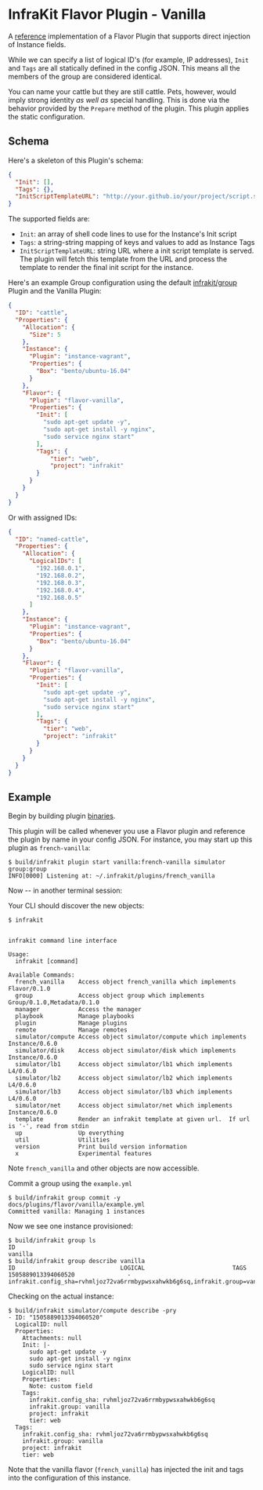 InfraKit Flavor Plugin - Vanilla
================================

A [reference](/README.md#reference-implementations) implementation of a Flavor Plugin that supports direct
injection of Instance fields.

While we can specify a list of logical ID's (for example, IP addresses), `Init` and `Tags`
are all statically defined in the config JSON.  This means all the members of the group are
considered identical.

You can name your cattle but they are still cattle.  Pets, however, would imply strong identity
*as well as* special handling.  This is done via the behavior provided by the `Prepare` method of
the plugin.  This plugin applies the static configuration.


## Schema

Here's a skeleton of this Plugin's schema:
```json
{
  "Init": [],
  "Tags": {},
  "InitScriptTemplateURL": "http://your.github.io/your/project/script.sh"
}
```

The supported fields are:
* `Init`: an array of shell code lines to use for the Instance's Init script
* `Tags`: a string-string mapping of keys and values to add as Instance Tags
* `InitScriptTemplateURL`: string URL where a init script template is served.  The plugin will fetch this
template from the URL and process the template to render the final init script for the instance.

Here's an example Group configuration using the default [infrakit/group](/cmd/group) Plugin and the Vanilla Plugin:
```json
{
  "ID": "cattle",
  "Properties": {
    "Allocation": {
      "Size": 5
    },
    "Instance": {
      "Plugin": "instance-vagrant",
      "Properties": {
        "Box": "bento/ubuntu-16.04"
      }
    },
    "Flavor": {
      "Plugin": "flavor-vanilla",
      "Properties": {
        "Init": [
          "sudo apt-get update -y",
          "sudo apt-get install -y nginx",
          "sudo service nginx start"
        ],
        "Tags": {
            "tier": "web",
            "project": "infrakit"
        }
      }
    }
  }
}
```

Or with assigned IDs:
```json
{
  "ID": "named-cattle",
  "Properties": {
    "Allocation": {
      "LogicalIDs": [
        "192.168.0.1",
        "192.168.0.2",
        "192.168.0.3",
        "192.168.0.4",
        "192.168.0.5"
      ]
    },
    "Instance": {
      "Plugin": "instance-vagrant",
      "Properties": {
        "Box": "bento/ubuntu-16.04"
      }
    },
    "Flavor": {
      "Plugin": "flavor-vanilla",
      "Properties": {
        "Init": [
          "sudo apt-get update -y",
          "sudo apt-get install -y nginx",
          "sudo service nginx start"
        ],
        "Tags": {
          "tier": "web",
          "project": "infrakit"
        }
      }
    }
  }
}
```


## Example

Begin by building plugin [binaries](../../../README.md#binaries).

This plugin will be called whenever you use a Flavor plugin and reference the plugin by name
in your config JSON.  For instance, you may start up this plugin as `french-vanilla`:

```shell
$ build/infrakit plugin start vanilla:french-vanilla simulator group:group
INFO[0000] Listening at: ~/.infrakit/plugins/french_vanilla
```

Now -- in another terminal session:

Your CLI should discover the new objects:

```shell
$ infrakit


infrakit command line interface

Usage:
  infrakit [command]

Available Commands:
  french_vanilla    Access object french_vanilla which implements Flavor/0.1.0
  group             Access object group which implements Group/0.1.0,Metadata/0.1.0
  manager           Access the manager
  playbook          Manage playbooks
  plugin            Manage plugins
  remote            Manage remotes
  simulator/compute Access object simulator/compute which implements Instance/0.6.0
  simulator/disk    Access object simulator/disk which implements Instance/0.6.0
  simulator/lb1     Access object simulator/lb1 which implements L4/0.6.0
  simulator/lb2     Access object simulator/lb2 which implements L4/0.6.0
  simulator/lb3     Access object simulator/lb3 which implements L4/0.6.0
  simulator/net     Access object simulator/net which implements Instance/0.6.0
  template          Render an infrakit template at given url.  If url is '-', read from stdin
  up                Up everything
  util              Utilities
  version           Print build version information
  x                 Experimental features
```

Note `french_vanilla` and other objects are now accessible.

Commit a group using the `example.yml`

```shell
$ build/infrakit group commit -y docs/plugins/flavor/vanilla/example.yml
Committed vanilla: Managing 1 instances
```

Now we see one instance provisioned:

```shell
$ build/infrakit group ls
ID
vanilla
$ build/infrakit group describe vanilla
ID                            	LOGICAL                       	TAGS
1505889013394060520           	  -                           	infrakit.config_sha=rvhmljoz72va6rrmbypwsxahwkb6g6sq,infrakit.group=vanilla,project=infrakit,tier=web
```

Checking on the actual instance:

```shell
$ build/infrakit simulator/compute describe -pry
- ID: "1505889013394060520"
  LogicalID: null
  Properties:
    Attachments: null
    Init: |-
      sudo apt-get update -y
      sudo apt-get install -y nginx
      sudo service nginx start
    LogicalID: null
    Properties:
      Note: custom field
    Tags:
      infrakit.config_sha: rvhmljoz72va6rrmbypwsxahwkb6g6sq
      infrakit.group: vanilla
      project: infrakit
      tier: web
  Tags:
    infrakit.config_sha: rvhmljoz72va6rrmbypwsxahwkb6g6sq
    infrakit.group: vanilla
    project: infrakit
    tier: web
```

Note that the vanilla flavor (`french_vanilla`) has injected the init and
tags into the configuration of this instance.